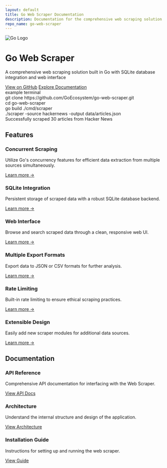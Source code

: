 ```yaml
---
layout: default
title: Go Web Scraper Documentation
description: Documentation for the comprehensive web scraping solution built in Go
repo_name: go-web-scraper
---
```


<div class="hero">
  <img src="{{ site.baseurl }}/assets/images/logos/Go-Logo_Blue.svg" alt="Go Logo" class="hero-logo">
  <h1>Go Web Scraper</h1>
  <p>A comprehensive web scraping solution built in Go with SQLite database integration and web interface</p>
  <a href="https://github.com/GoEcosystem/go-web-scraper" class="btn">View on GitHub</a>
  <a href="{{ site.baseurl }}/guide/" class="btn">Explore Documentation</a>
</div>

<div class="example-terminal">
  <div class="terminal-header">
    <span class="terminal-button red"></span>
    <span class="terminal-button yellow"></span>
    <span class="terminal-button green"></span>
    <span class="terminal-title">example terminal</span>
  </div>
  <div class="terminal-content">
    <div class="command">git clone https://github.com/GoEcosystem/go-web-scraper.git</div>
    <div class="command">cd go-web-scraper</div>
    <div class="command">go build ./cmd/scraper</div>
    <div class="command">./scraper -source hackernews -output data/articles.json</div>
    <div class="output">Successfully scraped 30 articles from Hacker News</div>
  </div>
</div>

<h2 class="section-title" id="features">Features</h2>

<div class="card-grid">
  <div class="card">
    <div class="card-body">
      <i class="bi bi-activity card-icon" style="color: var(--primary-color);"></i>
      <h3>Concurrent Scraping</h3>
      <p>Utilize Go's concurrency features for efficient data extraction from multiple sources simultaneously.</p>
      <a href="{{ site.baseurl }}/architecture/" class="card-link">Learn more →</a>
    </div>
  </div>
  
  <div class="card">
    <div class="card-body">
      <i class="bi bi-database card-icon" style="color: var(--primary-color);"></i>
      <h3>SQLite Integration</h3>
      <p>Persistent storage of scraped data with a robust SQLite database backend.</p>
      <a href="{{ site.baseurl }}/api/" class="card-link">Learn more →</a>
    </div>
  </div>
  
  <div class="card">
    <div class="card-body">
      <i class="bi bi-window card-icon" style="color: var(--primary-color);"></i>
      <h3>Web Interface</h3>
      <p>Browse and search scraped data through a clean, responsive web UI.</p>
      <a href="{{ site.baseurl }}/guide/" class="card-link">Learn more →</a>
    </div>
  </div>
  
  <div class="card">
    <div class="card-body">
      <i class="bi bi-file-earmark-arrow-down card-icon" style="color: var(--primary-color);"></i>
      <h3>Multiple Export Formats</h3>
      <p>Export data to JSON or CSV formats for further analysis.</p>
      <a href="{{ site.baseurl }}/api/" class="card-link">Learn more →</a>
    </div>
  </div>
  
  <div class="card">
    <div class="card-body">
      <i class="bi bi-speedometer2 card-icon" style="color: var(--primary-color);"></i>
      <h3>Rate Limiting</h3>
      <p>Built-in rate limiting to ensure ethical scraping practices.</p>
      <a href="{{ site.baseurl }}/guide/" class="card-link">Learn more →</a>
    </div>
  </div>
  
  <div class="card">
    <div class="card-body">
      <i class="bi bi-boxes card-icon" style="color: var(--primary-color);"></i>
      <h3>Extensible Design</h3>
      <p>Easily add new scraper modules for additional data sources.</p>
      <a href="{{ site.baseurl }}/api/" class="card-link">Learn more →</a>
    </div>
  </div>
</div>

<h2 class="section-title" id="documentation">Documentation</h2>

<div class="card-grid">
  <div class="card">
    <div class="card-body">
      <i class="bi bi-journal-code card-icon" style="color: var(--primary-color);"></i>
      <h3>API Reference</h3>
      <p>Comprehensive API documentation for interfacing with the Web Scraper.</p>
      <a href="{{ site.baseurl }}/api/" class="card-link">View API Docs</a>
    </div>
  </div>
  
  <div class="card">
    <div class="card-body">
      <i class="bi bi-diagram-3 card-icon" style="color: var(--primary-color);"></i>
      <h3>Architecture</h3>
      <p>Understand the internal structure and design of the application.</p>
      <a href="{{ site.baseurl }}/architecture/" class="card-link">View Architecture</a>
    </div>
  </div>
  
  <div class="card">
    <div class="card-body">
      <i class="bi bi-book card-icon" style="color: var(--primary-color);"></i>
      <h3>Installation Guide</h3>
      <p>Instructions for setting up and running the web scraper.</p>
      <a href="{{ site.baseurl }}/guide/" class="card-link">View Guide</a>
    </div>
  </div>
</div>
